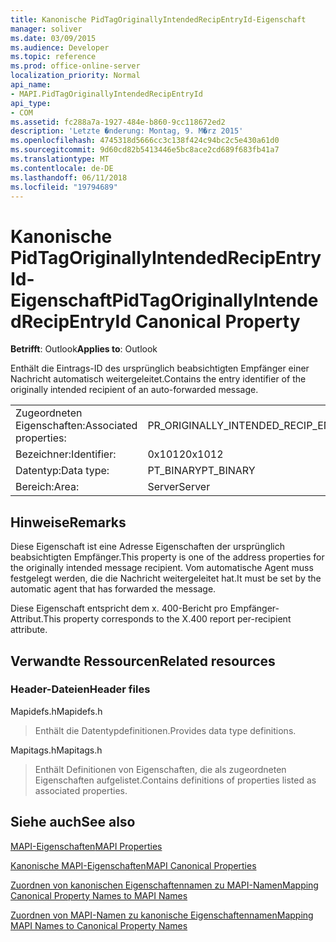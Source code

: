 ```yaml
---
title: Kanonische PidTagOriginallyIntendedRecipEntryId-Eigenschaft
manager: soliver
ms.date: 03/09/2015
ms.audience: Developer
ms.topic: reference
ms.prod: office-online-server
localization_priority: Normal
api_name:
- MAPI.PidTagOriginallyIntendedRecipEntryId
api_type:
- COM
ms.assetid: fc288a7a-1927-484e-b860-9cc118672ed2
description: 'Letzte �nderung: Montag, 9. M�rz 2015'
ms.openlocfilehash: 4745318d5666cc3c138f424c94bc2c5e430a61d0
ms.sourcegitcommit: 9d60cd82b5413446e5bc8ace2cd689f683fb41a7
ms.translationtype: MT
ms.contentlocale: de-DE
ms.lasthandoff: 06/11/2018
ms.locfileid: "19794689"
---
```

# <a name="pidtagoriginallyintendedrecipentryid-canonical-property"></a><span data-ttu-id="02d8f-103">Kanonische PidTagOriginallyIntendedRecipEntryId-Eigenschaft</span><span class="sxs-lookup"><span data-stu-id="02d8f-103">PidTagOriginallyIntendedRecipEntryId Canonical Property</span></span>

  
  
<span data-ttu-id="02d8f-104">**Betrifft**: Outlook</span><span class="sxs-lookup"><span data-stu-id="02d8f-104">**Applies to**: Outlook</span></span> 
  
<span data-ttu-id="02d8f-105">Enthält die Eintrags-ID des ursprünglich beabsichtigten Empfänger einer Nachricht automatisch weitergeleitet.</span><span class="sxs-lookup"><span data-stu-id="02d8f-105">Contains the entry identifier of the originally intended recipient of an auto-forwarded message.</span></span>
  
|||
|:-----|:-----|
|<span data-ttu-id="02d8f-106">Zugeordneten Eigenschaften:</span><span class="sxs-lookup"><span data-stu-id="02d8f-106">Associated properties:</span></span>  <br/> |<span data-ttu-id="02d8f-107">PR_ORIGINALLY_INTENDED_RECIP_ENTRYID</span><span class="sxs-lookup"><span data-stu-id="02d8f-107">PR_ORIGINALLY_INTENDED_RECIP_ENTRYID</span></span>  <br/> |
|<span data-ttu-id="02d8f-108">Bezeichner:</span><span class="sxs-lookup"><span data-stu-id="02d8f-108">Identifier:</span></span>  <br/> |<span data-ttu-id="02d8f-109">0x1012</span><span class="sxs-lookup"><span data-stu-id="02d8f-109">0x1012</span></span>  <br/> |
|<span data-ttu-id="02d8f-110">Datentyp:</span><span class="sxs-lookup"><span data-stu-id="02d8f-110">Data type:</span></span>  <br/> |<span data-ttu-id="02d8f-111">PT_BINARY</span><span class="sxs-lookup"><span data-stu-id="02d8f-111">PT_BINARY</span></span>  <br/> |
|<span data-ttu-id="02d8f-112">Bereich:</span><span class="sxs-lookup"><span data-stu-id="02d8f-112">Area:</span></span>  <br/> |<span data-ttu-id="02d8f-113">Server</span><span class="sxs-lookup"><span data-stu-id="02d8f-113">Server</span></span>  <br/> |
   
## <a name="remarks"></a><span data-ttu-id="02d8f-114">Hinweise</span><span class="sxs-lookup"><span data-stu-id="02d8f-114">Remarks</span></span>

<span data-ttu-id="02d8f-115">Diese Eigenschaft ist eine Adresse Eigenschaften der ursprünglich beabsichtigten Empfänger.</span><span class="sxs-lookup"><span data-stu-id="02d8f-115">This property is one of the address properties for the originally intended message recipient.</span></span> <span data-ttu-id="02d8f-116">Vom automatische Agent muss festgelegt werden, die die Nachricht weitergeleitet hat.</span><span class="sxs-lookup"><span data-stu-id="02d8f-116">It must be set by the automatic agent that has forwarded the message.</span></span>
  
<span data-ttu-id="02d8f-117">Diese Eigenschaft entspricht dem x. 400-Bericht pro Empfänger-Attribut.</span><span class="sxs-lookup"><span data-stu-id="02d8f-117">This property corresponds to the X.400 report per-recipient attribute.</span></span>
  
## <a name="related-resources"></a><span data-ttu-id="02d8f-118">Verwandte Ressourcen</span><span class="sxs-lookup"><span data-stu-id="02d8f-118">Related resources</span></span>

### <a name="header-files"></a><span data-ttu-id="02d8f-119">Header-Dateien</span><span class="sxs-lookup"><span data-stu-id="02d8f-119">Header files</span></span>

<span data-ttu-id="02d8f-120">Mapidefs.h</span><span class="sxs-lookup"><span data-stu-id="02d8f-120">Mapidefs.h</span></span>
  
> <span data-ttu-id="02d8f-121">Enthält die Datentypdefinitionen.</span><span class="sxs-lookup"><span data-stu-id="02d8f-121">Provides data type definitions.</span></span>
    
<span data-ttu-id="02d8f-122">Mapitags.h</span><span class="sxs-lookup"><span data-stu-id="02d8f-122">Mapitags.h</span></span>
  
> <span data-ttu-id="02d8f-123">Enthält Definitionen von Eigenschaften, die als zugeordneten Eigenschaften aufgelistet.</span><span class="sxs-lookup"><span data-stu-id="02d8f-123">Contains definitions of properties listed as associated properties.</span></span>
    
## <a name="see-also"></a><span data-ttu-id="02d8f-124">Siehe auch</span><span class="sxs-lookup"><span data-stu-id="02d8f-124">See also</span></span>



[<span data-ttu-id="02d8f-125">MAPI-Eigenschaften</span><span class="sxs-lookup"><span data-stu-id="02d8f-125">MAPI Properties</span></span>](mapi-properties.md)
  
[<span data-ttu-id="02d8f-126">Kanonische MAPI-Eigenschaften</span><span class="sxs-lookup"><span data-stu-id="02d8f-126">MAPI Canonical Properties</span></span>](mapi-canonical-properties.md)
  
[<span data-ttu-id="02d8f-127">Zuordnen von kanonischen Eigenschaftennamen zu MAPI-Namen</span><span class="sxs-lookup"><span data-stu-id="02d8f-127">Mapping Canonical Property Names to MAPI Names</span></span>](mapping-canonical-property-names-to-mapi-names.md)
  
[<span data-ttu-id="02d8f-128">Zuordnen von MAPI-Namen zu kanonische Eigenschaftennamen</span><span class="sxs-lookup"><span data-stu-id="02d8f-128">Mapping MAPI Names to Canonical Property Names</span></span>](mapping-mapi-names-to-canonical-property-names.md)

